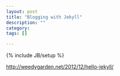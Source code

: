 ```yaml
---
layout: post
title: "Blogging with Jekyll"
description: ""
category:
tags: []

---
```

{% include JB/setup %}

http://weedygarden.net/2012/12/hello-jekyll/